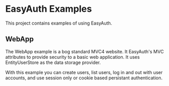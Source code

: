 EasyAuth Examples
=================

This project contains examples of using EasyAuth.

## WebApp

The WebApp example is a bog standard MVC4 website. It EasyAuth's MVC attributes to provide security to a basic web application. It uses EntityUserStore as the data storage provider.

With this example you can create users, list users, log in and out with user accounts, and use session only or cookie based persistant authentication.